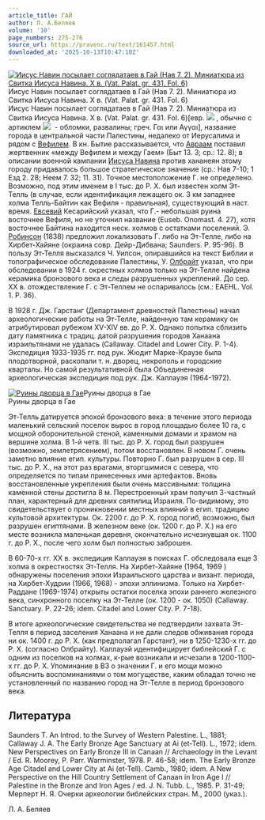 ```yaml
---
article_title: ГАЙ
author: Л. А.Беляев
volume: '10'
page_numbers: 275-276
source_url: https://pravenc.ru/text/161457.html
downloaded_at: '2025-10-13T10:47:10Z'
---
```


[![Иисус Навин посылает соглядатаев в Гай (Нав 7. 2). Миниатюра из Свитка Иисуса Навина. X в. (Vat. Palat. gr. 431. Fol. 6)](https://pravenc.ru/data/873/466/1234/i200.jpg "Кликните для увеличения картинки")](https://pravenc.ru/data/873/466/1234/i400.jpg)Иисус Навин посылает соглядатаев в Гай (Нав 7. 2). Миниатюра из Свитка Иисуса Навина. X в. (Vat. Palat. gr. 431. Fol. 6)  
Иисус Навин посылает соглядатаев в Гай (Нав 7. 2). Миниатюра из Свитка Иисуса Навина. X в. (Vat. Palat. gr. 431. Fol. 6)[евр. ![](https://pravenc.ru/char/2712331/yx5b/image.png) , обычно с артиклем ![](https://pravenc.ru/char/2712331/yx5bh/image.png)  - обломки, развалины; греч. Γαι или Αγγαι], название города в центральной части Палестины, недалеко от Иерусалима и рядом с [Вефилем](https://pravenc.ru/text/Вефилем.html). В кн. Бытие рассказывается, что [Авраам](https://pravenc.ru/text/Авраам.html) поставил жертвенник «между Вефилем и между Гаем» (Быт 13. 3; ср.: 12. 8); в описании военной кампании [Иисуса Навина](<https://pravenc.ru/text/Иисуса Навина.html>) против хананеян этому городу придавалось большое стратегическое значение (ср.: Нав 7-10; 1 Езд 2. 28; Неем 7. 32; 11. 31). Точное местоположение Г. не определено. Возможно, под этим именем в I тыс. до Р. Х. был известен холм Эт-Телль (в случае, если идентификация лежащего ок. 3 км западнее холма Телль-Байтин как Вефиля - правильная), существующий в наст. время. [Евсевий](https://pravenc.ru/text/Евсевий.html) Кесарийский указал, что Г.- небольшая руина восточнее Вефиля, но не уточнил название (Euseb. Onomast. 4. 27), хотя восточнее Байтина находится неск. холмов с остатками поселений. Э. [Робинсон](https://pravenc.ru/text/Робинсон.html) (1838) предложил локализовать Г. либо на Эт-Телле, либо на Хирбет-Хайяне (окраина совр. Дейр-Дибвана; Saunders. P. 95-96). В пользу Эт-Телля высказался Ч. Уилсон, опиравшийся на текст Библии и топографическое обследование Палестины, У. [Олбрайт](https://pravenc.ru/text/Олбрайт.html) указал, что при обследовании в 1924 г. окрестных холмов только на Эт-Телле найдена керамика бронзового века и следы разрушенных укреплений. До сер. ХХ в. отождествление Г. с Эт-Теллем не оспаривалось (см.: EAEHL. Vol. 1. P. 36).

В 1928 г. Дж. Гарстанг (Департамент древностей Палестины) начал археологические работы на Эт-Телле, найденную там керамику он атрибутировал рубежом XV-XIV вв. до Р. Х. Однако попытка сблизить дату памятника с традиц. датой разрушения городов Ханаана израильтянами не удалась (Callaway. Citadel and Lower City. P. 1-4). Экспедиция 1933-1935 гг. под рук. Жюдит Марке-Краузе была плодотворной, раскопали т. н. дворец, некрополь и городские кварталы. Но самой результативной была Объединенная археологическая экспедиция под рук. Дж. Каллауэя (1964-1972).

[![Руины дворца в Гае](https://pravenc.ru/data/322/467/1234/i200.jpg "Кликните для увеличения картинки")](https://pravenc.ru/data/322/467/1234/i400.jpg)Руины дворца в Гае  
Руины дворца в Гае

Эт-Телль датируется эпохой бронзового века: в течение этого периода маленький сельский поселок вырос в город площадью более 10 га, с мощной оборонительной стеной, каменными домами и храмом на вершине холма. В 1-й четв. III тыс. до Р. Х. город был разрушен (возможно, землетрясением), потом восстановлен. В новом Г. очень заметно влияние егип. культуры. Повторно Г. был разрушен в сер. III тыс. до Р. Х., на этот раз врагами, вторгшимися с севера, что определяется по типам принесенных ими артефактов. Вновь восстановленные укрепления были очень массивными: толщина каменной стены достигла 8 м. Перестроенный храм получил 3-частный план, характерный для древних святилищ Израиля. По-видимому, это свидетельствует о проникновении местных влияний в егип. традицию культовой архитектуры. Ок. 2200 г. до Р. Х. город погиб, возможно, был разрушен египтянами. В железном веке (ок. 1200 г. до Р. Х.) на его месте возникла маленькая деревня, окончательно исчезнувшая ок. 1100 г. до Р. Х., после чего холм был полностью заброшен.

В 60-70-х гг. XX в. экспедиция Каллауэя в поисках Г. обследовала еще 3 холма в окрестностях Эт-Телля. На Хирбет-Хайяне (1964, 1969 ) обнаружены поселения эпохи Израильского царства и визант. периода, на Хирбет-Худрии (1966, 1968) - эпохи эллинизма. Только на Хирбет-Раддане (1969-1974) открыты остатки поселка эпохи раннего железного века, синхронного поселку на Эт-Телле (ок. 1200 - ок. 1050) (Callaway. Sanctuary. P. 22-26; idem. Citadel and Lower City. P. 7-18).

В итоге археологические свидетельства не подтвердили захвата Эт-Телля в период заселения Ханаана и не дали следов обживания города ни ок. 1400 г. до Р. Х. (как предполагал Гарстанг), ни в 1250-1230-х гг. до Р. Х. (согласно Олбрайту). Каллауэй идентифицирует библейский Г. с одним из поселков на холмах, к-рые возникали и исчезали в 1200-1100-х гг. до Р. Х. Упоминание в ВЗ о значении Г. и его мощи можно объяснить воспоминаниями о том могуществе, каким обладал точно не установленный по названию город на Эт-Телле в период бронзового века.

## Литература

Saunders T. An Introd. to the Survey of Western Palestine. L., 1881; Callaway J. A. The Early Bronze Age Sanctuary at Ai (et-Tell). L., 1972; idem. New Perspectives on Early Bronze III in Canaan // Archaeology in the Levant / Ed. R. Moorey, P. Parr. Warminster, 1978. P. 46-58; idem. The Early Bronze Age Citadel and Lower City at Ai (et-Tell). Camb., 1980; idem. A New Perspective on the Hill Country Settlement of Canaan in Iron Age I // Palestine in the Bronze and Iron Ages / ed. J. N. Tubb. L., 1985. P. 31-49; Мерперт Н. Я. Очерки археологии библейских стран. М., 2000 (указ.).

Л. А.  Беляев

